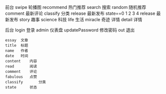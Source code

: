 前台
	swipe     轮播图
	recommend 热门推荐
	search    搜索
	random    随机推荐
	comment   最新评论
	classify  分类
	release   最新发布
			state==0 1 2 3 4
	        release   最新发布
			story    趣事
			science  科技
			life     生活
			miracle  奇迹
	详情
	    detail   详情
	
后台
    login          登录
	admin          仪表盘
	updatePassword 修改密码
	out            退出
	
	essay  文章
	title  标题
	name   作者
	date   时间
	content	   内容
	read	   阅读
	comment	   评论
	fabulous   点赞
	classify	   分类
	state	   状态
		   